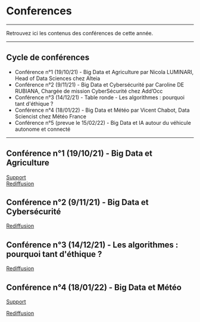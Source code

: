 # Conferences
_____
Retrouvez ici les contenus des conférences de cette année.
______
## Cycle de conférences

- Conférence n°1 (19/10/21) - Big Data et Agriculture par Nicola LUMINARI, Head of Data Sciences chez Alteia
- Conférence n°2 (9/11/21) - Big Data et Cybersécurité par Caroline DE RUBIANA, Chargée de mission CyberSécurité chez Add’Occ
- Conférence n°3 (14/12/21) - Table ronde - Les algorithmes : pourquoi tant d'éthique ?
- Conférence n°4 (18/01/22) - Big Data et Météo par Vicent Chabot, Data Sciencist chez Météo France
- Conférence n°5 (prevue le 15/02/22) - Big Data et IA autour du véhicule autonome et connecté
 ________________________________
## Conférence n°1 (19/10/21) - Big Data et Agriculture

[Support](https://github.com/Certificat-Science-des-donnees-Big-Data/Conferences/blob/master/N7_agricolture_deep_learning.pdf)  
[Rediffusion](https://www.youtube.com/watch?v=8AMkrFMPO_E)

## Conférence n°2 (9/11/21) - Big Data et Cybersécurité 

[Rediffusion](https://www.youtube.com/watch?v=yPuMk7QsU34)

## Conférence n°3 (14/12/21) - Les algorithmes : pourquoi tant d'éthique ?

[Rediffusion](https://www.youtube.com/watch?v=4npqNEtJobA)

## Conférence n°4 (18/01/22) - Big Data et Météo

[Support](https://github.com/Certificat-Science-des-donnees-Big-Data/Conferences/blob/master/Prez_ENSEEIHT2022_VincentChabot.pptx)

[Rediffusion](https://www.youtube.com/watch?v=lkG8a0BzPww&list=PLraRSPzSutgkHrBu0oqnJRObny9v6-E8Q&index=1)

